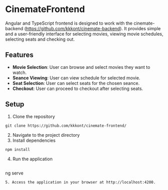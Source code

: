 # CinemateFrontend
Angular and TypeScript frontend is designed to work with the cinemate-backend (https://github.com/kkkont/cinemate-backend). It provides simple and a user-friendly interface for selecting movies, viewing movie schedules, selecting seats and checking out.

## Features
- **Movie Selection**: User can browse and select movies they want to watch.
- **Seance Viewing**: User can view schedule for selected movie.
- **Seat Selection**: User can select seats for the chosen seance.
- **Checkout**: User can proceed to checkout after selecting seats.

## Setup
1. Clone the repository
  ```
  git clone https://github.com/kkkont/cinemate-frontend/
  ```
2. Navigate to the project directory
3. Install dependencies
  ```
  npm install
  ```
4. Run the application
    ```
  ng serve
  ```
5. Access the application in your browser at http://localhost:4200.
